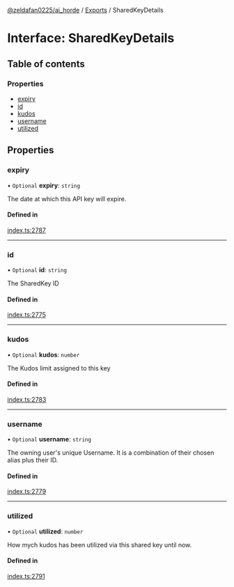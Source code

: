 [@zeldafan0225/ai_horde](../README.md) / [Exports](../modules.md) / SharedKeyDetails

# Interface: SharedKeyDetails

## Table of contents

### Properties

- [expiry](SharedKeyDetails.md#expiry)
- [id](SharedKeyDetails.md#id)
- [kudos](SharedKeyDetails.md#kudos)
- [username](SharedKeyDetails.md#username)
- [utilized](SharedKeyDetails.md#utilized)

## Properties

### expiry

• `Optional` **expiry**: `string`

The date at which this API key will expire.

#### Defined in

[index.ts:2787](https://github.com/ZeldaFan0225/ai_horde/blob/4b01aad/index.ts#L2787)

___

### id

• `Optional` **id**: `string`

The SharedKey ID

#### Defined in

[index.ts:2775](https://github.com/ZeldaFan0225/ai_horde/blob/4b01aad/index.ts#L2775)

___

### kudos

• `Optional` **kudos**: `number`

The Kudos limit assigned to this key

#### Defined in

[index.ts:2783](https://github.com/ZeldaFan0225/ai_horde/blob/4b01aad/index.ts#L2783)

___

### username

• `Optional` **username**: `string`

The owning user's unique Username. It is a combination of their chosen alias plus their ID.

#### Defined in

[index.ts:2779](https://github.com/ZeldaFan0225/ai_horde/blob/4b01aad/index.ts#L2779)

___

### utilized

• `Optional` **utilized**: `number`

How mych kudos has been utilized via this shared key until now.

#### Defined in

[index.ts:2791](https://github.com/ZeldaFan0225/ai_horde/blob/4b01aad/index.ts#L2791)
